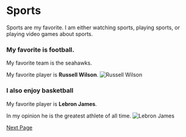 # Sports
Sports are my favorite. I am either watching sports, playing sports, or playing video games about sports.
### My favorite is football.
My favorite team is the seahawks.

My favorite player is **Russell Wilson**.
![Russell Wilson](https://static.seattletimes.com/wp-content/uploads/2018/09/184732-1560x1301.jpg)
### I also enjoy basketball
My favorite player is **Lebron James**.

In my opinion he is the greatest athlete of all time.
![Lebron James](https://fadeawayworld.net/wp-content/uploads/2020/04/Mikal-Bridges-Says-LeBron-James-Would-Average-90-Points-On-The-86-Celtics.jpg?x46336)

[Next Page](THANKS.md)
